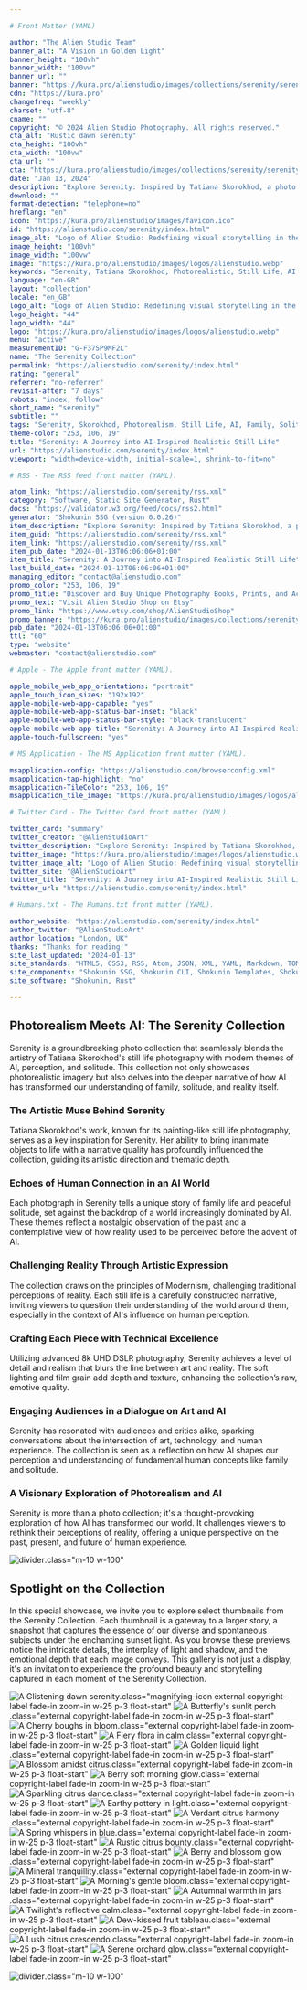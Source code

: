 ```yaml
---

# Front Matter (YAML)

author: "The Alien Studio Team"
banner_alt: "A Vision in Golden Light"
banner_height: "100vh"
banner_width: "100vw"
banner_url: ""
banner: "https://kura.pro/alienstudio/images/collections/serenity/serenity-08.webp"
cdn: "https://kura.pro"
changefreq: "weekly"
charset: "utf-8"
cname: ""
copyright: "© 2024 Alien Studio Photography. All rights reserved."
cta_alt: "Rustic dawn serenity"
cta_height: "100vh"
cta_width: "100vw"
cta_url: ""
cta: "https://kura.pro/alienstudio/images/collections/serenity/serenity-21.webp"
date: "Jan 13, 2024"
description: "Explore Serenity: Inspired by Tatiana Skorokhod, a photo set with gravity-defying objects in still lifes, echoing family life and solitude in an AI era."
download: ""
format-detection: "telephone=no"
hreflang: "en"
icon: "https://kura.pro/alienstudio/images/favicon.ico"
id: "https://alienstudio.com/serenity/index.html"
image_alt: "Logo of Alien Studio: Redefining visual storytelling in the digital age."
image_height: "100vh"
image_width: "100vw"
image: "https://kura.pro/alienstudio/images/logos/alienstudio.webp"
keywords: "Serenity, Tatiana Skorokhod, Photorealistic, Still Life, AI World, Family Life, Solitude, Modernism, Perception, Art Collection"
language: "en-GB"
layout: "collection"
locale: "en_GB"
logo_alt: "Logo of Alien Studio: Redefining visual storytelling in the digital age."
logo_height: "44"
logo_width: "44"
logo: "https://kura.pro/alienstudio/images/logos/alienstudio.webp"
menu: "active"
measurementID: "G-F37SP9MF2L"
name: "The Serenity Collection"
permalink: "https://alienstudio.com/serenity/index.html"
rating: "general"
referrer: "no-referrer"
revisit-after: "7 days"
robots: "index, follow"
short_name: "serenity"
subtitle: ""
tags: "Serenity, Skorokhod, Photorealism, Still Life, AI, Family, Solitude, Modernism, Perception, Art"
theme-color: "253, 106, 19"
title: "Serenity: A Journey into AI-Inspired Realistic Still Life"
url: "https://alienstudio.com/serenity/index.html"
viewport: "width=device-width, initial-scale=1, shrink-to-fit=no"

# RSS - The RSS feed front matter (YAML).

atom_link: "https://alienstudio.com/serenity/rss.xml"
category: "Software, Static Site Generator, Rust"
docs: "https://validator.w3.org/feed/docs/rss2.html"
generator: "Shokunin SSG (version 0.0.26)"
item_description: "Explore Serenity: Inspired by Tatiana Skorokhod, a photo set with gravity-defying objects in still lifes, echoing family life and solitude in an AI era."
item_guid: "https://alienstudio.com/serenity/rss.xml"
item_link: "https://alienstudio.com/serenity/rss.xml"
item_pub_date: "2024-01-13T06:06:06+01:00"
item_title: "Serenity: A Journey into AI-Inspired Realistic Still Life"
last_build_date: "2024-01-13T06:06:06+01:00"
managing_editor: "contact@alienstudio.com"
promo_color: "253, 106, 19"
promo_title: "Discover and Buy Unique Photography Books, Prints, and Accessories Today!"
promo_text: "Visit Alien Studio Shop on Etsy"
promo_link: "https://www.etsy.com/shop/AlienStudioShop"
promo_banner: "https://kura.pro/alienstudio/images/collections/serenity/serenity-21.webp"
pub_date: "2024-01-13T06:06:06+01:00"
ttl: "60"
type: "website"
webmaster: "contact@alienstudio.com"

# Apple - The Apple front matter (YAML).

apple_mobile_web_app_orientations: "portrait"
apple_touch_icon_sizes: "192x192"
apple-mobile-web-app-capable: "yes"
apple-mobile-web-app-status-bar-inset: "black"
apple-mobile-web-app-status-bar-style: "black-translucent"
apple-mobile-web-app-title: "Serenity: A Journey into AI-Inspired Realistic Still Life"
apple-touch-fullscreen: "yes"

# MS Application - The MS Application front matter (YAML).

msapplication-config: "https://alienstudio.com/browserconfig.xml"
msapplication-tap-highlight: "no"
msapplication-TileColor: "253, 106, 19"
msapplication_tile_image: "https://kura.pro/alienstudio/images/logos/alienstudio.webp"

# Twitter Card - The Twitter Card front matter (YAML).

twitter_card: "summary"
twitter_creator: "@AlienStudioArt"
twitter_description: "Explore Serenity: Inspired by Tatiana Skorokhod, a photo set with gravity-defying objects in still lifes, echoing family life and solitude in an AI era."
twitter_image: "https://kura.pro/alienstudio/images/logos/alienstudio.webp"
twitter_image_alt: "Logo of Alien Studio: Redefining visual storytelling in the digital age."
twitter_site: "@AlienStudioArt"
twitter_title: "Serenity: A Journey into AI-Inspired Realistic Still Life"
twitter_url: "https://alienstudio.com/serenity/index.html"

# Humans.txt - The Humans.txt front matter (YAML).

author_website: "https://alienstudio.com/serenity/index.html"
author_twitter: "@AlienStudioArt"
author_location: "London, UK"
thanks: "Thanks for reading!"
site_last_updated: "2024-01-13"
site_standards: "HTML5, CSS3, RSS, Atom, JSON, XML, YAML, Markdown, TOML"
site_components: "Shokunin SSG, Shokunin CLI, Shokunin Templates, Shokunin Themes, Kaishi SSG, Kaishi CLI, Kaishi Templates, Kaishi Themes"
site_software: "Shokunin, Rust"

---
```


## Photorealism Meets AI: The Serenity Collection

Serenity is a groundbreaking photo collection that seamlessly blends the artistry of Tatiana Skorokhod's still life photography with modern themes of AI, perception, and solitude. This collection not only showcases photorealistic imagery but also delves into the deeper narrative of how AI has transformed our understanding of family, solitude, and reality itself.

### The Artistic Muse Behind Serenity

Tatiana Skorokhod's work, known for its painting-like still life photography, serves as a key inspiration for Serenity. Her ability to bring inanimate objects to life with a narrative quality has profoundly influenced the collection, guiding its artistic direction and thematic depth.

### Echoes of Human Connection in an AI World

Each photograph in Serenity tells a unique story of family life and peaceful solitude, set against the backdrop of a world increasingly dominated by AI. These themes reflect a nostalgic observation of the past and a contemplative view of how reality used to be perceived before the advent of AI.

### Challenging Reality Through Artistic Expression

The collection draws on the principles of Modernism, challenging traditional perceptions of reality. Each still life is a carefully constructed narrative, inviting viewers to question their understanding of the world around them, especially in the context of AI's influence on human perception.

### Crafting Each Piece with Technical Excellence

Utilizing advanced 8k UHD DSLR photography, Serenity achieves a level of detail and realism that blurs the line between art and reality. The soft lighting and film grain add depth and texture, enhancing the collection’s raw, emotive quality.

### Engaging Audiences in a Dialogue on Art and AI

Serenity has resonated with audiences and critics alike, sparking conversations about the intersection of art, technology, and human experience. The collection is seen as a reflection on how AI shapes our perception and understanding of fundamental human concepts like family and solitude.

### A Visionary Exploration of Photorealism and AI

Serenity is more than a photo collection; it's a thought-provoking exploration of how AI has transformed our world. It challenges viewers to rethink their perceptions of reality, offering a unique perspective on the past, present, and future of human experience.

![divider][divider].class=\"m-10 w-100\"

## Spotlight on the Collection

In this special showcase, we invite you to explore select thumbnails from the Serenity Collection. Each thumbnail is a gateway to a larger story, a snapshot that captures the essence of our diverse and spontaneous subjects under the enchanting sunset light. As you browse these previews, notice the intricate details, the interplay of light and shadow, and the emotional depth that each image conveys. This gallery is not just a display; it's an invitation to experience the profound beauty and storytelling captured in each moment of the Serenity Collection.

![A Glistening dawn serenity][01].class=\"magnifying-icon external copyright-label fade-in zoom-in w-25 p-3 float-start\"
![A Butterfly's sunlit perch][02].class=\"external copyright-label fade-in zoom-in w-25 p-3 float-start\"
![A Cherry boughs in bloom][03].class=\"external copyright-label fade-in zoom-in w-25 p-3 float-start\"
![A Fiery flora in calm][04].class=\"external copyright-label fade-in zoom-in w-25 p-3 float-start\"
![A Golden liquid light][05].class=\"external copyright-label fade-in zoom-in w-25 p-3 float-start\"
![A Blossom amidst citrus][06].class=\"external copyright-label fade-in zoom-in w-25 p-3 float-start\"
![A Berry soft morning glow][07].class=\"external copyright-label fade-in zoom-in w-25 p-3 float-start\"
![A Sparkling citrus dance][08].class=\"external copyright-label fade-in zoom-in w-25 p-3 float-start\"
![A Earthy pottery in light][09].class=\"external copyright-label fade-in zoom-in w-25 p-3 float-start\"
![A Verdant citrus harmony][10].class=\"external copyright-label fade-in zoom-in w-25 p-3 float-start\"
![A Spring whispers in blue][11].class=\"external copyright-label fade-in zoom-in w-25 p-3 float-start\"
![A Rustic citrus bounty][12].class=\"external copyright-label fade-in zoom-in w-25 p-3 float-start\"
![A Berry and blossom glow][13].class=\"external copyright-label fade-in zoom-in w-25 p-3 float-start\"
![A Mineral tranquillity][14].class=\"external copyright-label fade-in zoom-in w-25 p-3 float-start\"
![A Morning's gentle bloom][15].class=\"external copyright-label fade-in zoom-in w-25 p-3 float-start\"
![A Autumnal warmth in jars][16].class=\"external copyright-label fade-in zoom-in w-25 p-3 float-start\"
![A Twilight's reflective calm][17].class=\"external copyright-label fade-in zoom-in w-25 p-3 float-start\"
![A Dew-kissed fruit tableau][18].class=\"external copyright-label fade-in zoom-in w-25 p-3 float-start\"
![A Lush citrus crescendo][19].class=\"external copyright-label fade-in zoom-in w-25 p-3 float-start\"
![A Serene orchard glow][20].class=\"external copyright-label fade-in zoom-in w-25 p-3 float-start\"

![divider][divider].class=\"m-10 w-100\"

[01]: https://kura.pro/alienstudio/images/collections/serenity/serenity-01.webp
[02]: https://kura.pro/alienstudio/images/collections/serenity/serenity-02.webp
[03]: https://kura.pro/alienstudio/images/collections/serenity/serenity-03.webp
[04]: https://kura.pro/alienstudio/images/collections/serenity/serenity-04.webp
[05]: https://kura.pro/alienstudio/images/collections/serenity/serenity-05.webp
[06]: https://kura.pro/alienstudio/images/collections/serenity/serenity-06.webp
[07]: https://kura.pro/alienstudio/images/collections/serenity/serenity-07.webp
[08]: https://kura.pro/alienstudio/images/collections/serenity/serenity-08.webp
[09]: https://kura.pro/alienstudio/images/collections/serenity/serenity-09.webp
[10]: https://kura.pro/alienstudio/images/collections/serenity/serenity-10.webp
[11]: https://kura.pro/alienstudio/images/collections/serenity/serenity-11.webp
[12]: https://kura.pro/alienstudio/images/collections/serenity/serenity-12.webp
[13]: https://kura.pro/alienstudio/images/collections/serenity/serenity-13.webp
[14]: https://kura.pro/alienstudio/images/collections/serenity/serenity-14.webp
[15]: https://kura.pro/alienstudio/images/collections/serenity/serenity-15.webp
[16]: https://kura.pro/alienstudio/images/collections/serenity/serenity-16.webp
[17]: https://kura.pro/alienstudio/images/collections/serenity/serenity-17.webp
[18]: https://kura.pro/alienstudio/images/collections/serenity/serenity-18.webp
[19]: https://kura.pro/alienstudio/images/collections/serenity/serenity-19.webp
[20]: https://kura.pro/alienstudio/images/collections/serenity/serenity-20.webp
[divider]: https://kura.pro/common/images/elements/divider.svg "Divider Image"
